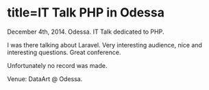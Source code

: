 title=IT Talk PHP in Odessa
===
December 4th, 2014. Odessa. IT Talk dedicated to PHP.

I was there talking about Laravel. Very interesting audience, nice and interesting questions. Great conference.

Unfortunately no record was made.

Venue: DataArt @ Odessa.
